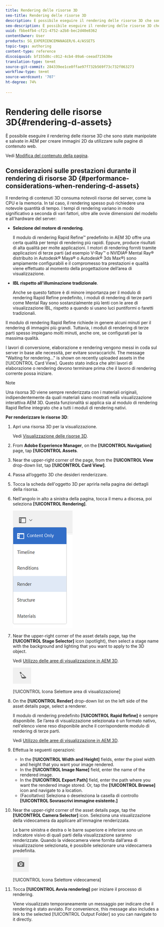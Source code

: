 ```yaml
---
title: Rendering delle risorse 3D
seo-title: Rendering delle risorse 3D
description: È possibile eseguire il rendering delle risorse 3D che sono state manipolate e salvate in AEM per creare immagini 2D da utilizzare sulle pagine di contenuto web.
seo-description: È possibile eseguire il rendering delle risorse 3D che sono state manipolate e salvate in AEM per creare immagini 2D da utilizzare sulle pagine di contenuto web.
uuid: fbbe4fb4-cf21-4752-a2b8-bec2d40e8362
contentOwner: User
products: SG_EXPERIENCEMANAGER/6.4/ASSETS
topic-tags: authoring
content-type: reference
discoiquuid: bf155d8c-c012-4cb4-89a6-ceead715630e
translation-type: tm+mt
source-git-commit: 284339ee1ce0ffae97f732b569f73c732f063273
workflow-type: tm+mt
source-wordcount: '707'
ht-degree: 74%

---
```



# Rendering delle risorse 3D{#rendering-d-assets}

È possibile eseguire il rendering delle risorse 3D che sono state manipolate e salvate in AEM per creare immagini 2D da utilizzare sulle pagine di contenuto web.

Vedi [Modifica del contenuto della pagina](/help/sites-authoring/qg-page-authoring.md#editing-your-page-content).

## Considerazioni sulle prestazioni durante il rendering di risorse 3D {#performance-considerations-when-rendering-d-assets}

Il rendering di contenuti 3D consuma notevoli risorse del server, come la CPU e la memoria. In tal caso, il rendering spesso può richiedere una notevole quantità di tempo. I tempi di rendering variano in modo significativo a seconda di vari fattori, oltre alle ovvie dimensioni del modello e all&#39;hardware del server:

* **Selezione del motore di rendering**.

   Il modulo di rendering Rapid Refine™ predefinito in AEM 3D offre una certa qualità per tempi di rendering più rapidi. Eppure, produce risultati di alta qualità per molte applicazioni. I motori di rendering forniti tramite applicazioni di terze parti (ad esempio V-Ray™ o NVIDIA® Mental Ray® distribuito in Autodesk® Maya® o Autodesk® 3ds Max®) sono ampiamente configurabili e il compromesso tra prestazioni e qualità viene effettuato al momento della progettazione dell’area di visualizzazione.

* **IBL rispetto all&#39;illuminazione tradizionale**.

   Anche se questo fattore è di minore importanza per il modulo di rendering Rapid Refine predefinito, i moduli di rendering di terze parti come Mental Ray sono sostanzialmente più lenti con le aree di visualizzazione IBL, rispetto a quando si usano luci puntiformi o faretti tradizionali.

Il modulo di rendering Rapid Refine richiede in genere alcuni minuti per il rendering di immagini più grandi. Tuttavia, i moduli di rendering di terze parti spesso impiegano molti minuti, anche ore, se configurati per la massima qualità.

I lavori di conversione, elaborazione e rendering vengono messi in coda sul server in base alle necessità, per evitare sovraccarichi. The message &quot;Waiting for rendering...&quot; is shown on recently uploaded assets in the [!UICONTROL Card View]. Questo stato indica che altri lavori di elaborazione o rendering devono terminare prima che il lavoro di rendering corrente possa iniziare.

>[!NOTE]
>
>Una risorsa 3D viene sempre renderizzata con i materiali originali, indipendentemente da quali materiali siano mostrati nella visualizzazione interattiva AEM 3D. Questa funzionalità si applica sia al modulo di rendering Rapid Refine integrato che a tutti i moduli di rendering nativi.

**Per renderizzare le risorse 3D**:

1. Apri una risorsa 3D per la visualizzazione.

   Vedi [Visualizzazione delle risorse 3D](/help/sites-classic-ui-authoring/classicui-view-3d-assets.md).

1. From **Adobe Experience Manager**, on the **[!UICONTROL Navigation]** page, tap **[!UICONTROL Assets**.
1. Near the upper-right corner of the page, from the **[!UICONTROL View** drop-down list, tap **[!UICONTROL Card View]**.
1. Passa all’oggetto 3D che desideri renderizzare.

1. Tocca la scheda dell&#39;oggetto 3D per aprirla nella pagina dei dettagli della risorsa.
1. Nell&#39;angolo in alto a sinistra della pagina, tocca il menu a discesa, poi seleziona **[!UICONTROL Rendering]**.

   ![chlimage_1-13](assets/chlimage_1-13.png)

1. Near the upper-right corner of the asset details page, tap the **[!UICONTROL Stage Selector]** icon (spotlight), then select a stage name with the background and lighting that you want to apply to the 3D object.

   Vedi [Utilizzo delle aree di visualizzazione in AEM 3D](/help/sites-classic-ui-authoring/classicui-stages-aem3d.md).

   ![chlimage_1-14](assets/chlimage_1-14.png)

   [!UICONTROL Icona Selettore area di visualizzazione]

1. On the **[!UICONTROL Render]** drop-down list on the left side of the asset details page, select a renderer.

   Il modulo di rendering predefinito **[!UICONTROL Rapid Refine]** è sempre disponibile. Se l’area di visualizzazione selezionata è un formato nativo, nell&#39;elenco viene reso disponibile anche il corrispondente modulo di rendering di terze parti.

   Vedi [Utilizzo delle aree di visualizzazione in AEM 3D](/help/sites-classic-ui-authoring/classicui-stages-aem3d.md).

1. Effettua le seguenti operazioni:

   * In the **[!UICONTROL Width and Height]** fields, enter the pixel width and height that you want your image rendered.
   * In the **[!UICONTROL Image Name]** field, enter the name of the rendered image.
   * In the **[!UICONTROL Export Path]** field, enter the path where you want the rendered image stored. Or, tap the **[!UICONTROL Browse]** icon and navigate to a location.
   * (Facoltativo) Seleziona o deseleziona la casella di controllo **[!UICONTROL Sovrascrivi immagine esistente.]**

1. Near the upper-right corner of the asset details page, tap the **[!UICONTROL Camera Selector]** icon. Seleziona una visualizzazione della videocamera da applicare all&#39;immagine renderizzata.

   Le barre sinistra e destra o le barre superiore e inferiore sono un indicatore visivo di quali parti della visualizzazione saranno renderizzate. Quando la videocamera viene fornita dall’area di visualizzazione selezionata, è possibile selezionare una videocamera predefinita.

   ![chlimage_1-15](assets/chlimage_1-15.png)

   [!UICONTROL Icona Selettore videocamera]

1. Tocca **[!UICONTROL Avvia rendering]** per iniziare il processo di rendering.

   Viene visualizzato temporaneamente un messaggio per indicare che il rendering è stato avviato. For convenience, this message also includes a link to the selected [!UICONTROL Output Folder] so you can navigate to it directly.

